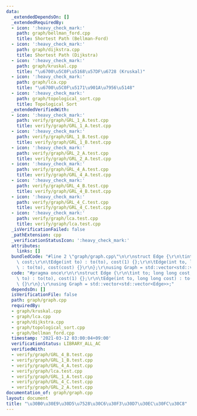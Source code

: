 ```yaml
---
data:
  _extendedDependsOn: []
  _extendedRequiredBy:
  - icon: ':heavy_check_mark:'
    path: graph/bellman_ford.cpp
    title: Shortest Path (Bellman-Ford)
  - icon: ':heavy_check_mark:'
    path: graph/dijkstra.cpp
    title: Shortest Path (Dijkstra)
  - icon: ':heavy_check_mark:'
    path: graph/kruskal.cpp
    title: "\u6700\u5C0F\u5168\u57DF\u6728 (Kruskal)"
  - icon: ':heavy_check_mark:'
    path: graph/lca.cpp
    title: "\u6700\u5C0F\u5171\u901A\u7956\u5148"
  - icon: ':heavy_check_mark:'
    path: graph/topological_sort.cpp
    title: Topological Sort
  _extendedVerifiedWith:
  - icon: ':heavy_check_mark:'
    path: verify/graph/GRL_1_A.test.cpp
    title: verify/graph/GRL_1_A.test.cpp
  - icon: ':heavy_check_mark:'
    path: verify/graph/GRL_1_B.test.cpp
    title: verify/graph/GRL_1_B.test.cpp
  - icon: ':heavy_check_mark:'
    path: verify/graph/GRL_2_A.test.cpp
    title: verify/graph/GRL_2_A.test.cpp
  - icon: ':heavy_check_mark:'
    path: verify/graph/GRL_4_A.test.cpp
    title: verify/graph/GRL_4_A.test.cpp
  - icon: ':heavy_check_mark:'
    path: verify/graph/GRL_4_B.test.cpp
    title: verify/graph/GRL_4_B.test.cpp
  - icon: ':heavy_check_mark:'
    path: verify/graph/GRL_4_C.test.cpp
    title: verify/graph/GRL_4_C.test.cpp
  - icon: ':heavy_check_mark:'
    path: verify/graph/lca.test.cpp
    title: verify/graph/lca.test.cpp
  _isVerificationFailed: false
  _pathExtension: cpp
  _verificationStatusIcon: ':heavy_check_mark:'
  attributes:
    links: []
  bundledCode: "#line 2 \"graph/graph.cpp\"\n\r\nstruct Edge {\r\n\tint to; long long\
    \ cost;\r\n\tEdge(int to) : to(to), cost(1) {};\r\n\tEdge(int to, long long cost)\
    \ : to(to), cost(cost) {}\r\n};\r\nusing Graph = std::vector<std::vector<Edge>>;\n"
  code: "#pragma once\r\n\r\nstruct Edge {\r\n\tint to; long long cost;\r\n\tEdge(int\
    \ to) : to(to), cost(1) {};\r\n\tEdge(int to, long long cost) : to(to), cost(cost)\
    \ {}\r\n};\r\nusing Graph = std::vector<std::vector<Edge>>;"
  dependsOn: []
  isVerificationFile: false
  path: graph/graph.cpp
  requiredBy:
  - graph/kruskal.cpp
  - graph/lca.cpp
  - graph/dijkstra.cpp
  - graph/topological_sort.cpp
  - graph/bellman_ford.cpp
  timestamp: '2021-03-12 03:00:04+09:00'
  verificationStatus: LIBRARY_ALL_AC
  verifiedWith:
  - verify/graph/GRL_4_B.test.cpp
  - verify/graph/GRL_1_B.test.cpp
  - verify/graph/GRL_4_A.test.cpp
  - verify/graph/lca.test.cpp
  - verify/graph/GRL_1_A.test.cpp
  - verify/graph/GRL_4_C.test.cpp
  - verify/graph/GRL_2_A.test.cpp
documentation_of: graph/graph.cpp
layout: document
title: "\u30B0\u30E9\u30D5\u7528\u30C6\u30F3\u30D7\u30EC\u30FC\u30C8"
---
```

